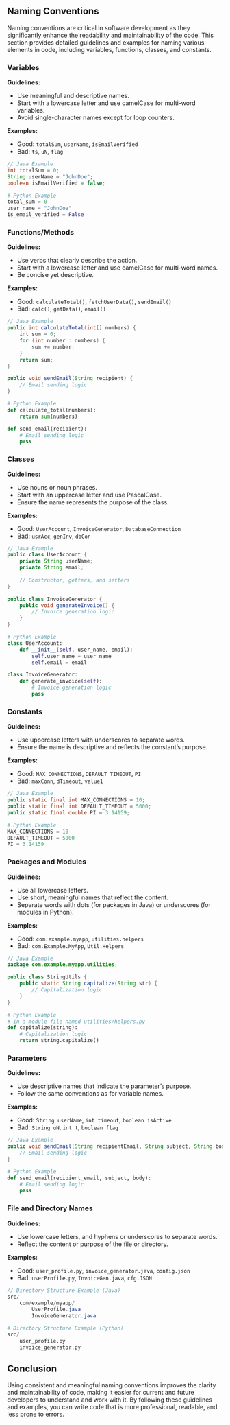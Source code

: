 ## Naming Conventions

Naming conventions are critical in software development as they significantly enhance the readability and maintainability of the code. This section provides detailed guidelines and examples for naming various elements in code, including variables, functions, classes, and constants.

### Variables

**Guidelines:**
- Use meaningful and descriptive names.
- Start with a lowercase letter and use camelCase for multi-word variables.
- Avoid single-character names except for loop counters.

**Examples:**
- Good: `totalSum`, `userName`, `isEmailVerified`
- Bad: `ts`, `uN`, `flag`

```java
// Java Example
int totalSum = 0;
String userName = "JohnDoe";
boolean isEmailVerified = false;
```

```python
# Python Example
total_sum = 0
user_name = "JohnDoe"
is_email_verified = False
```

### Functions/Methods

**Guidelines:**
- Use verbs that clearly describe the action.
- Start with a lowercase letter and use camelCase for multi-word names.
- Be concise yet descriptive.

**Examples:**
- Good: `calculateTotal()`, `fetchUserData()`, `sendEmail()`
- Bad: `calc()`, `getData()`, `email()`

```java
// Java Example
public int calculateTotal(int[] numbers) {
    int sum = 0;
    for (int number : numbers) {
        sum += number;
    }
    return sum;
}

public void sendEmail(String recipient) {
    // Email sending logic
}
```

```python
# Python Example
def calculate_total(numbers):
    return sum(numbers)

def send_email(recipient):
    # Email sending logic
    pass
```

### Classes

**Guidelines:**
- Use nouns or noun phrases.
- Start with an uppercase letter and use PascalCase.
- Ensure the name represents the purpose of the class.

**Examples:**
- Good: `UserAccount`, `InvoiceGenerator`, `DatabaseConnection`
- Bad: `usrAcc`, `genInv`, `dbCon`

```java
// Java Example
public class UserAccount {
    private String userName;
    private String email;
    
    // Constructor, getters, and setters
}

public class InvoiceGenerator {
    public void generateInvoice() {
        // Invoice generation logic
    }
}
```

```python
# Python Example
class UserAccount:
    def __init__(self, user_name, email):
        self.user_name = user_name
        self.email = email

class InvoiceGenerator:
    def generate_invoice(self):
        # Invoice generation logic
        pass
```

### Constants

**Guidelines:**
- Use uppercase letters with underscores to separate words.
- Ensure the name is descriptive and reflects the constant’s purpose.

**Examples:**
- Good: `MAX_CONNECTIONS`, `DEFAULT_TIMEOUT`, `PI`
- Bad: `maxConn`, `dTimeout`, `value1`

```java
// Java Example
public static final int MAX_CONNECTIONS = 10;
public static final int DEFAULT_TIMEOUT = 5000;
public static final double PI = 3.14159;
```

```python
# Python Example
MAX_CONNECTIONS = 10
DEFAULT_TIMEOUT = 5000
PI = 3.14159
```

### Packages and Modules

**Guidelines:**
- Use all lowercase letters.
- Use short, meaningful names that reflect the content.
- Separate words with dots (for packages in Java) or underscores (for modules in Python).

**Examples:**
- Good: `com.example.myapp`, `utilities.helpers`
- Bad: `com.Example.MyApp`, `Util.Helpers`

```java
// Java Example
package com.example.myapp.utilities;

public class StringUtils {
    public static String capitalize(String str) {
        // Capitalization logic
    }
}
```

```python
# Python Example
# In a module file named utilities/helpers.py
def capitalize(string):
    # Capitalization logic
    return string.capitalize()
```

### Parameters

**Guidelines:**
- Use descriptive names that indicate the parameter’s purpose.
- Follow the same conventions as for variable names.

**Examples:**
- Good: `String userName`, `int timeout`, `boolean isActive`
- Bad: `String uN`, `int t`, `boolean flag`

```java
// Java Example
public void sendEmail(String recipientEmail, String subject, String body) {
    // Email sending logic
}
```

```python
# Python Example
def send_email(recipient_email, subject, body):
    # Email sending logic
    pass
```

### File and Directory Names

**Guidelines:**
- Use lowercase letters, and hyphens or underscores to separate words.
- Reflect the content or purpose of the file or directory.

**Examples:**
- Good: `user_profile.py`, `invoice_generator.java`, `config.json`
- Bad: `userProfile.py`, `InvoiceGen.java`, `cfg.JSON`

```java
// Directory Structure Example (Java)
src/
    com/example/myapp/
        UserProfile.java
        InvoiceGenerator.java
```

```python
# Directory Structure Example (Python)
src/
    user_profile.py
    invoice_generator.py
```

## Conclusion

Using consistent and meaningful naming conventions improves the clarity and maintainability of code, making it easier for current and future developers to understand and work with it. By following these guidelines and examples, you can write code that is more professional, readable, and less prone to errors.
